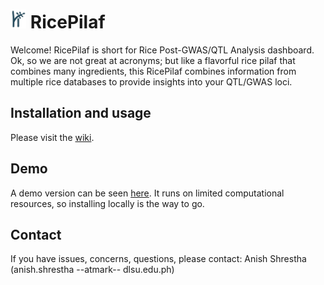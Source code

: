 # <img src="https://github.com/bioinfodlsu/rice-pilaf/blob/coexpression/assets/rice_pilaf_logo_dark.png" height="30" style="margin-right:7px;">RicePilaf
Welcome! RicePilaf is short for Rice Post-GWAS/QTL Analysis dashboard. 
Ok, so we are not great at acronyms; but like a flavorful rice pilaf that combines many ingredients,
this RicePilaf combines information from multiple rice databases to provide insights into your QTL/GWAS loci. 

## Installation and usage
Please visit the [wiki](https://github.com/bioinfodlsu/rice-pilaf/wiki).

## Demo
A demo version can be seen [here](http://ricepilaf.bioinfodlsu.com/).
It runs on limited computational resources, so installing locally is the way to go.

## Contact
If you have issues, concerns, questions, please contact: Anish Shrestha (anish.shrestha --atmark-- dlsu.edu.ph)
